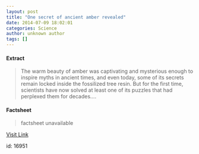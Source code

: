 ```yaml
---
layout: post
title: "One secret of ancient amber revealed"
date: 2014-07-09 18:02:01
categories: Science
author: unknown author
tags: []
---
```



#### Extract
>The warm beauty of amber was captivating and mysterious enough to inspire myths in ancient times, and even today, some of its secrets remain locked inside the fossilized tree resin. But for the first time, scientists have now solved at least one of its puzzles that had perplexed them for decades....

#### Factsheet
>factsheet unavailable

[Visit Link](http://feeds.sciencedaily.com/~r/sciencedaily/~3/fPejWgy-N6w/140709140201.htm)

id:   16951


